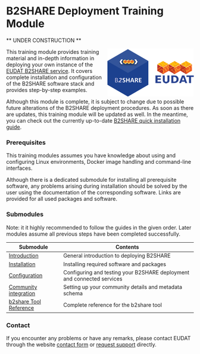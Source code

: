 # B2SHARE Deployment Training Module
** UNDER CONSTRUCTION **

<img align="right" src="../img/B2SHARE-logo.png" alt="B2SHARE logo" text="B2SHARE logo"> This training module provides training material and in-depth information in deploying your own instance of the [EUDAT B2SHARE service](https://b2share.eudat.eu). It covers complete installation and configuration of the B2SHARE software stack and provides step-by-step examples.

Although this module is complete, it is subject to change due to possible future alterations of the B2SHARE deployment procedures. As soon as there are updates, this training module will be updated as well. In the meantime, you can check out the currently up-to-date [B2SHARE quick installation guide](https://github.com/EUDAT-B2SHARE/b2share/blob/evolution/INSTALL.rst).

### Prerequisites
This training modules assumes you have knowledge about using and configuring Linux environments, Docker image handling and command-line interfaces.

Although there is a dedicated submodule for installing all prerequisite software, any problems arising during installation should be solved by the user using the documentation of the corresponding software. Links are provided for all used packages and software.

### Submodules

Note: it it highly recommended to follow the guides in the given order. Later modules assume all previous steps have been completed successfully.

Submodule | Contents
------|-------------
[Introduction](00_Introduction.md) | General introduction to deploying B2SHARE
[Installation](04_Installation.md) | Installing required software and packages
[Configuration](08_Configuration.md) | Configuring and testing your B2SHARE deployment and connected services
[Community integration](12_Community_integration.md) | Setting up your community details and metadata schema
[b2share Tool Reference](A_b2share_Tool_Reference.md) | Complete reference for the b2share tool

### Contact
If you encounter any problems or have any remarks, please contact EUDAT through the website [contact form](https://eudat.eu/contact) or [request support](https://eudat.eu/support-request?service=B2SHARE) directly.
